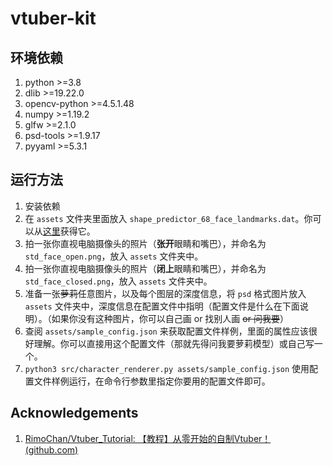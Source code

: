 # vtuber-kit

## 环境依赖

1. python >=3.8
2. dlib >=19.22.0
3. opencv-python >=4.5.1.48
4. numpy >=1.19.2
5. glfw >=2.1.0
6. psd-tools >=1.9.17
7. pyyaml >=5.3.1

## 运行方法

1. 安装依赖
2. 在 `assets` 文件夹里面放入 `shape_predictor_68_face_landmarks.dat`。你可以从[这里](http://dlib.net/files/shape_predictor_68_face_landmarks.dat.bz2)获得它。
3. 拍一张你直视电脑摄像头的照片（**张开**眼睛和嘴巴），并命名为 `std_face_open.png`，放入 `assets` 文件夹中。
4. 拍一张你直视电脑摄像头的照片（**闭上**眼睛和嘴巴），并命名为 `std_face_closed.png`，放入 `assets` 文件夹中。
5. 准备一张~~萝莉~~任意图片，以及每个图层的深度信息，将 `psd` 格式图片放入 `assets` 文件夹中，深度信息在配置文件中指明（配置文件是什么在下面说明）。（如果你没有这种图片，你可以自己画 or 找别人画 ~~or 问我要~~）
6. 查阅 `assets/sample_config.json` 来获取配置文件样例，里面的属性应该很好理解。你可以直接用这个配置文件（那就先得问我要萝莉模型）或自己写一个。
7. `python3 src/character_renderer.py assets/sample_config.json` 使用配置文件样例运行，在命令行参数里指定你要用的配置文件即可。

## Acknowledgements

1. [RimoChan/Vtuber_Tutorial: 【教程】从零开始的自制Vtuber！ (github.com)](https://github.com/RimoChan/Vtuber_Tutorial)

